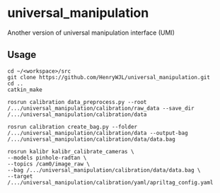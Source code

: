 # universal_manipulation
Another version of universal manipulation interface (UMI)

## Usage
```
cd ~/<workspace>/src
git clone https://github.com/HenryWJL/universal_manipulation.git
cd ..
catkin_make
```
```
rosrun calibration data_preprocess.py --root /.../universal_manipulation/calibration/raw_data --save_dir /.../universal_manipulation/calibration/data
```
```
rosrun calibration create_bag.py --folder /.../universal_manipulation/calibration/data --output-bag /.../universal_manipulation/calibration/data/data.bag
```
```
rosrun kalibr kalibr_calibrate_cameras \
--models pinhole-radtan \
--topics /cam0/image_raw \
--bag /.../universal_manipulation/calibration/data/data.bag \
--target /.../universal_manipulation/calibration/yaml/apriltag_config.yaml
```
